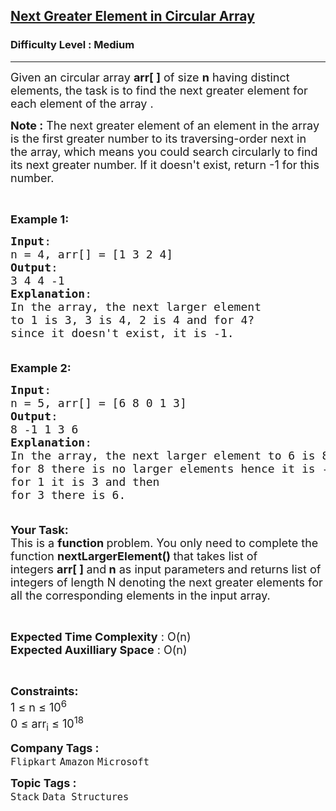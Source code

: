 <h2><a href="https://www.geeksforgeeks.org/problems/next-greater-element/1?page=4&company=Flipkart&difficulty=Medium&sortBy=submissions">Next Greater Element in Circular Array</a></h2><h3>Difficulty Level : Medium</h3><hr><div class="problems_problem_content__Xm_eO"><p><span style="font-size: 18px;">Given an circular array <strong>arr[ ]</strong> of size <strong>n</strong> having distinct elements, the task is to find the next greater element for each element of the array .<br></span></p>
<p><span style="font-size: 18px;"><strong>Note :</strong> The next greater element of an element in the array is the first greater number to its traversing-order next in the array, which means you could search circularly to find its next greater number. If it doesn't exist, return -1 for this number.</span></p>
<p>&nbsp;</p>
<p><span style="font-size: 18px;"><strong>Example 1:</strong></span></p>
<pre><span style="font-size: 18px;"><strong>Input</strong>: 
n = 4, arr[] = [1 3 2 4]
<strong>Output</strong>:
3 4 4 -1
<strong>Explanation</strong>:
In the array, the next larger element 
to 1 is 3, 3 is 4, 2 is 4 and for 4? 
since it doesn't exist, it is -1.<br>
</span></pre>
<p><span style="font-size: 18px;"><strong>Example 2:</strong></span></p>
<pre><span style="font-size: 18px;"><strong>Input</strong>: 
n = 5, arr[] = [6 8 0 1 3]
<strong>Output</strong>:
8 -1 1 3 6
<strong>Explanation</strong>:
In the array, the next larger element to 6 is 8, <br>for 8 there is no larger elements hence it is -1, for 0 it is 1,<br>for 1 it is 3 and then <br>for 3 there is 6.<br><br></span></pre>
<p><span style="font-size: 18px;"><strong>Your Task:</strong><br>This is a <strong>function </strong>problem. You only need to complete the function <strong>nextLargerElement()&nbsp;</strong>that takes list of integers&nbsp;<strong>arr[ ] </strong>and<strong>&nbsp;n</strong>&nbsp;as input parameters<strong> </strong>and returns list of integers&nbsp;of length N&nbsp;denoting the next greater elements for all the corresponding elements in the input array.</span></p>
<p>&nbsp;</p>
<p><span style="font-size: 18px;"><strong>Expected Time Complexity</strong> : O(n)<br><strong>Expected Auxilliary Space</strong> : O(n)</span></p>
<p>&nbsp;</p>
<p><span style="font-size: 18px;"><strong>Constraints:</strong><br>1 ≤ n ≤&nbsp;10<sup>6</sup><br>0 ≤&nbsp;arr<sub>i</sub> ≤&nbsp;10<sup>18</sup></span></p></div><p><span style=font-size:18px><strong>Company Tags : </strong><br><code>Flipkart</code>&nbsp;<code>Amazon</code>&nbsp;<code>Microsoft</code>&nbsp;<br><p><span style=font-size:18px><strong>Topic Tags : </strong><br><code>Stack</code>&nbsp;<code>Data Structures</code>&nbsp;